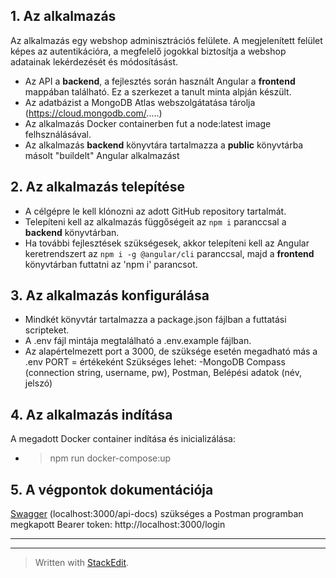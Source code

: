 
## **1. Az alkalmazás**
Az alkalmazás egy webshop adminisztrációs felülete. A megjelenített felület képes az autentikációra, a megfelelő jogokkal biztosítja a webshop adatainak lekérdezését és módosításást. 

 - Az API a **backend**, a fejlesztés során használt Angular a **frontend** mappában található. Ez a szerkezet a tanult minta alpján készült. 
- Az adatbázist a MongoDB Atlas webszolgátatása tárolja (https://cloud.mongodb.com/.....)
- Az alkalmazás Docker containerben fut a node:latest image felhsználásával.
- Az alkalmazás **backend** könyvtára tartalmazza a **public** könyvtárba másolt "buildelt" Angular alkalmazást


## **2. Az alkalmazás telepítése**

- A célgépre le kell klónozni az adott GitHub repository tartalmát.
- Telepíteni kell az alkalmazás függőségeit az `npm i` paranccsal a **backend** könyvtárban. 
- Ha további fejlesztések szükségesek, akkor telepíteni kell az Angular keretrendszert az `npm i -g @angular/cli` paranccsal, majd a **frontend** könyvtárban futtatni az 'npm i' parancsot.

## **3. Az alkalmazás konfigurálása**
- Mindkét könyvtár tartalmazza a package.json fájlban a futtatási scripteket.
- A .env fájl mintája megtalálható a .env.example fájlban.
- Az alapértelmezett port a 3000, de szüksége esetén megadható más a .env PORT = értékeként
Szükséges lehet:
-MongoDB Compass (connection string, username, pw), Postman, Belépési adatok (név, jelszó)

## **4. Az alkalmazás indítása**

A megadott Docker container indítása és inicializálása:

 - > npm run docker-compose:up

## **5. A végpontok dokumentációja**

[Swagger](http://localhost:3000/api-docs/)  (localhost:3000/api-docs)
szükséges a Postman programban megkapott Bearer token: http://localhost:3000/login

---
---



> Written with [StackEdit](https://stackedit.io/).
